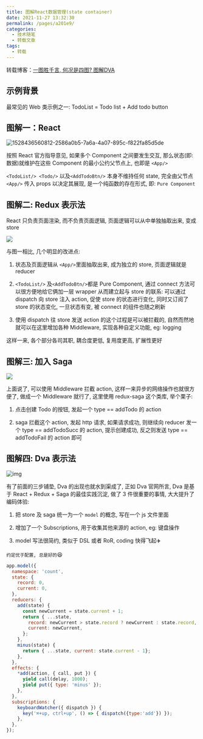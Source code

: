 ```yaml
---
title: 图解React数据管理(state container)
date: 2021-11-27 13:32:30
permalink: /pages/a201e9/
categories:
  - 技术随笔
  - 转载文章
tags:
  - 转载
---
```


转载博客：[一图胜千言, 何况是四图? 图解DVA](https://www.yuque.com/flying.ni/the-tower/tvzasn)

## 示例背景

最常见的 Web 类示例之一: TodoList = Todo list + Add todo button

## 图解一：React 

![1528436560812-2586a0b5-7a6a-4a07-895c-f822fa85d5de](https://wjs-tik.oss-cn-shanghai.aliyuncs.com/1528436560812-2586a0b5-7a6a-4a07-895c-f822fa85d5de.png)

按照 React 官方指导意见, 如果多个 Component 之间要发生交互, 那么状态(即: 数据)就维护在这些 Component 的最小公约父节点上, 也即是 `<App/>`

`<TodoList/> <Todo/>` 以及`<AddTodoBtn/>` 本身不维持任何 state, 完全由父节点`<App/>` 传入 props 以决定其展现, 是一个纯函数的存在形式, 即: `Pure Component`



## 图解二: Redux 表示法

React 只负责页面渲染, 而不负责页面逻辑, 页面逻辑可以从中单独抽取出来, 变成 store

![](https://wjs-tik.oss-cn-shanghai.aliyuncs.com/1528436134375-4c15f63d-72f1-4c73-94a6-55b220d2547c.png)



与图一相比, 几个明显的改进点:

1. 状态及页面逻辑从 `<App/>`里面抽取出来, 成为独立的 store, 页面逻辑就是 reducer

2. `<TodoList/>` 及`<AddTodoBtn/>`都是 Pure Component, 通过 connect 方法可以很方便地给它俩加一层 wrapper 从而建立起与 store 的联系: 可以通过 dispatch 向 store 注入 action, 促使 store 的状态进行变化, 同时又订阅了 store 的状态变化, 一旦状态有变, 被 connect 的组件也随之刷新

3. 使用 dispatch 往 store 发送 action 的这个过程是可以被拦截的, 自然而然地就可以在这里增加各种 Middleware, 实现各种自定义功能, eg: logging



这样一来, 各个部分各司其职, 耦合度更低, 复用度更高, 扩展性更好

## 图解三: 加入 Saga

![](https://wjs-tik.oss-cn-shanghai.aliyuncs.com/1528436167824-7fa834ea-aa6c-4f9f-bab5-b8c5312bcf7e.png)

上面说了, 可以使用 Middleware 拦截 action, 这样一来异步的网络操作也就很方便了, 做成一个 Middleware 就行了, 这里使用 redux-saga 这个类库, 举个栗子:

1. 点击创建 Todo 的按钮, 发起一个 type == addTodo 的 action

2. saga 拦截这个 action, 发起 http 请求, 如果请求成功, 则继续向 reducer 发一个 type == addTodoSucc 的 action, 提示创建成功, 反之则发送 type == addTodoFail 的 action 即可

## 图解四: Dva 表示法

![img](https://wjs-tik.oss-cn-shanghai.aliyuncs.com/1528436195004-cd3800f2-f13d-40ba-bb1f-4efba99cfe0d.png)

有了前面的三步铺垫, Dva 的出现也就水到渠成了, 正如 Dva 官网所言, Dva 是基于 React + Redux + Saga 的最佳实践沉淀, 做了 3 件很重要的事情, 大大提升了编码体验:

1. 把 store 及 saga 统一为一个 `model` 的概念, 写在一个 js 文件里面

2. 增加了一个 Subscriptions, 用于收集其他来源的 action, eg: 键盘操作

3. model 写法很简约, 类似于 DSL 或者 RoR, coding 快得飞起✈️

`约定优于配置, 总是好的`😆

```javascript
app.model({
  namespace: 'count',
  state: {
    record: 0,
    current: 0,
  },
  reducers: {
    add(state) {
      const newCurrent = state.current + 1;
      return { ...state,
        record: newCurrent > state.record ? newCurrent : state.record,
        current: newCurrent,
      };
    },
    minus(state) {
      return { ...state, current: state.current - 1};
    },
  },
  effects: {
    *add(action, { call, put }) {
      yield call(delay, 1000);
      yield put({ type: 'minus' });
    },
  },
  subscriptions: {
    keyboardWatcher({ dispatch }) {
      key('⌘+up, ctrl+up', () => { dispatch({type:'add'}) });
    },
  },
});
```

